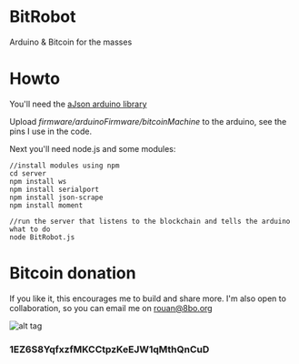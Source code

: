 # BitRobot
Arduino &amp; Bitcoin for the masses

# Howto

You'll need the [aJson arduino library](https://github.com/interactive-matter/aJson)

Upload _firmware/arduinoFirmware/bitcoinMachine_ to the arduino, see the pins I use in the code.


Next you'll need node.js and some modules:

```
//install modules using npm
cd server
npm install ws
npm install serialport
npm install json-scrape
npm install moment	

//run the server that listens to the blockchain and tells the arduino what to do
node BitRobot.js 
```

# Bitcoin donation

If you like it, this encourages me to build and share more. I'm also open to collaboration, so you can email me on [rouan@8bo.org](mailto:rouan@8bo.org)

![alt tag](https://raw.githubusercontent.com/fluentart/BitRobot/master/bitcoinDonation.png)
<h3>1EZ6S8YqfxzfMKCCtpzKeEJW1qMthQnCuD</h3>

